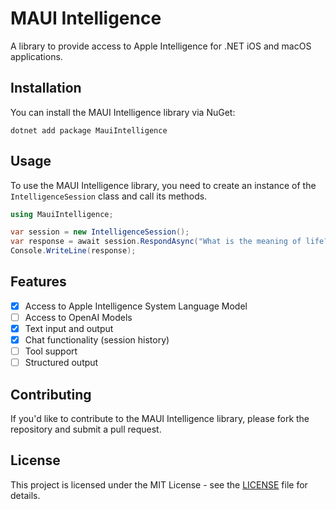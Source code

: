# MAUI Intelligence

A library to provide access to Apple Intelligence for .NET iOS and macOS applications.

## Installation

You can install the MAUI Intelligence library via NuGet:

```
dotnet add package MauiIntelligence
```

## Usage

To use the MAUI Intelligence library, you need to create an instance of the `IntelligenceSession` class and call its methods.

```csharp
using MauiIntelligence;

var session = new IntelligenceSession();
var response = await session.RespondAsync("What is the meaning of life?");
Console.WriteLine(response);
```

## Features

- [x] Access to Apple Intelligence System Language Model
- [ ] Access to OpenAI Models
- [x] Text input and output
- [x] Chat functionality (session history)
- [ ] Tool support
- [ ] Structured output

## Contributing

If you'd like to contribute to the MAUI Intelligence library, please fork the repository and submit a pull request.

## License

This project is licensed under the MIT License - see the [LICENSE](LICENSE) file for details.

